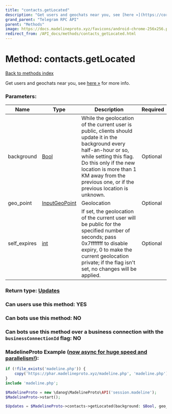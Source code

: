 ```yaml
---
title: "contacts.getLocated"
description: "Get users and geochats near you, see [here »](https://core.telegram.org/api/nearby) for more info."
grand_parent: "Telegram RPC API"
parent: "Methods"
image: https://docs.madelineproto.xyz/favicons/android-chrome-256x256.png
redirect_from: /API_docs/methods/contacts_getLocated.html
---
```

# Method: contacts.getLocated
[Back to methods index](index.html)



Get users and geochats near you, see [here »](https://core.telegram.org/api/nearby) for more info.

### Parameters:

| Name     |    Type       | Description | Required |
|----------|---------------|-------------|----------|
|background|[Bool](/API_docs/types/Bool.html) | While the geolocation of the current user is public, clients should update it in the background every half-an-hour or so, while setting this flag. <br>Do this only if the new location is more than 1 KM away from the previous one, or if the previous location is unknown. | Optional|
|geo\_point|[InputGeoPoint](/API_docs/types/InputGeoPoint.html) | Geolocation | Optional|
|self\_expires|[int](/API_docs/types/int.html) | If set, the geolocation of the current user will be public for the specified number of seconds; pass 0x7fffffff to disable expiry, 0 to make the current geolocation private; if the flag isn't set, no changes will be applied. | Optional|


### Return type: [Updates](/API_docs/types/Updates.html)

### Can users use this method: **YES**


### Can bots use this method: **NO**


### Can bots use this method over a business connection with the `businessConnectionId` flag: **NO**


### MadelineProto Example ([now async for huge speed and parallelism!](https://docs.madelineproto.xyz/docs/ASYNC.html)):


```php
if (!file_exists('madeline.php')) {
    copy('https://phar.madelineproto.xyz/madeline.php', 'madeline.php');
}
include 'madeline.php';

$MadelineProto = new \danog\MadelineProto\API('session.madeline');
$MadelineProto->start();

$Updates = $MadelineProto->contacts->getLocated(background: $Bool, geo_point: $InputGeoPoint, self_expires: $int, );
```

